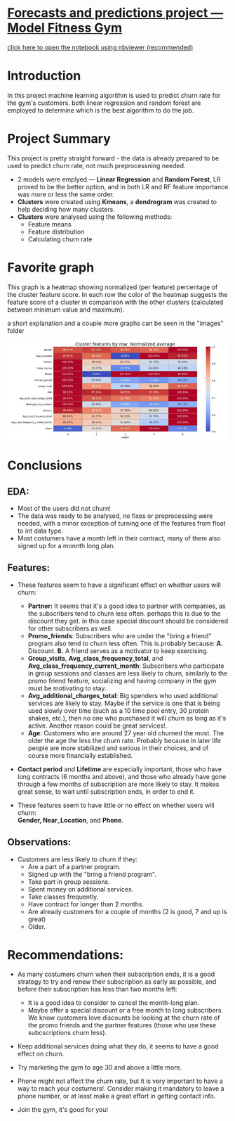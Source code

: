 # [Forecasts and predictions project — Model Fitness Gym](https://nbviewer.org/github/cheziman/My_Projects/blob/main/Forecasts_and_predictions/Forecast_and_prediction_Model_Fitness_proj.ipynb)

[click here to open the notebook using nbviewer (recommended)](https://nbviewer.org/github/cheziman/My_Projects/blob/main/Forecasts_and_predictions/Forecast_and_prediction_Model_Fitness_proj.ipynb)

# Introduction
In this project machine learning algorithm is used to predict churn rate for the gym's customers.
both linear regression and random forest are employed to determine which is the best algorithm to do the job.

# Project Summary
This project is pretty straight forward - the data is already prepared to be used to predict churn rate, not much preprocessning needed.
- 2 models were emplyed — **Linear Regression** and **Random Forest**, LR proved to be the better option, and in both LR and RF feature importance was more or less the same order.
- **Clusters** were created using **Kmeans**, a **dendrogram** was created to help deciding how many clusters.
- **Clusters** were analysed using the following methods:
  - Feature means
  - Feature distribution
  - Calculating churn rate

# Favorite graph
This graph is a heatmap showing normalized (per feature) percentage of the cluster feature score.
In each row the color of the heatmap suggests the feature score of a cluster in comparison with the other clusters (calculated between minimum value and maximum).

a short explanation and a couple more graphs can be seen in the "images" folder

![heatmap_cluster_feat_mean_normalized.JPG](images/heatmap_cluster_feat_mean_normalized.JPG)


# Conclusions

## EDA:
- Most of the users did not churn!
- The data was ready to be analysed, no fixes or preprocessing were needed, with a minor exception of turning one of the features from float to int data type.
- Most costumers have a month left in their contract, many of them also signed up for a monnth long plan.

## Features:

- These features seem to have a significant effect on whether users will churn:
    - **Partner:** It seems that it's a good idea to partner with companies, as the subscribers tend to churn less often. perhaps this is due to the discount they get. in this case special discount should be considered for other subscribers as well.
    - **Promo_friends**: Subscribers who are under the "bring a friend" program also tend to churn less often. This is probably because: **A.** Discount. **B.** A friend serves as a motivator to keep exercising.
    - **Group_visits**, **Avg_class_frequency_total**, and **Avg_class_frequency_current_month**: Subscribers who participate in group sessions and classes are less likely to churn, similarly to the promo friend feature, socializing and having company in the gym must be motivating to stay.
    - **Avg_additional_charges_total**: Big spenders who used additional services are likely to stay. Maybe if the service is one that is being used slowly over time (such as a 10 time pool entry, 30 protein shakes, etc.), then no one who purchased it will churn as long as it's active. Another reason could be great services!.
    - **Age**: Customers who are around 27 year old churned the most. The older the age the less the churn rate. Probably because in later life people are more stabilized and serious in their choices, and of course more financially established.
    
- **Contact period** and **Lifetime** are especially important, those who have long contracts (6 months and above), and those who already have gone through a few months of subscription are more likely to stay. It makes great sense, to wait until subscription ends, in order to end it.


- These features seem to have little or no effect on whether users will churn:<br>
    **Gender, Near_Location**, and **Phone**.
    
## Observations:
- Customers are less likely to churn if they:
    - Are a part of a partner program.
    - Signed up with the "bring a friend program".
    - Take part in group sessions.
    - Spent money on additional services.
    - Take classes frequently.
    - Have contract for longer than 2 months.
    - Are already customers for a couple of months (2 is good, 7 and up is great)
    - Older.
    
# Recommendations:
- As many costumers churn when their subscription ends, it is a good strategy to try and renew their subscription as early as possible, and before their subscription has less than two months left:
    - It is a good idea to consider to cancel the month-long plan.
    - Maybe offer a special discount or a free month to long subscribers. We know customers love discounts be looking at the churn rate of the promo friends and the partner features (those who use these subcscriptions churn less).
- Keep additional services doing what they do, it seems to have a good effect on churn.
- Try marketing the gym to age 30 and above a little more.
- Phone might not affect the churn rate, but it is very important to have a way to reach your costumers!. Consider making it mandatory to leave a phone number, or at least make a great effort in getting contact info.
    
- Join the gym, it's good for you!
